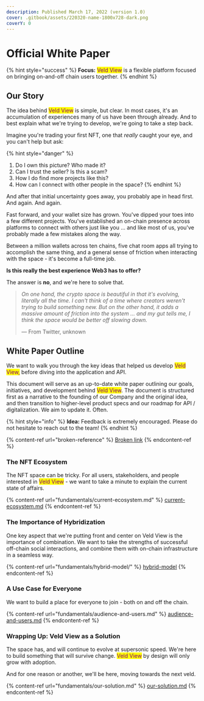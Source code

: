 ```yaml
---
description: Published March 17, 2022 (version 1.0)
cover: .gitbook/assets/220320-name-1800x728-dark.png
coverY: 0
---
```


# Official White Paper

{% hint style="success" %}
**Focus:** <mark style="color:purple;">Veld View</mark> is a flexible platform focused on bringing on-and-off chain users together.
{% endhint %}

## Our Story

The idea behind <mark style="color:purple;">Veld View</mark> is simple, but clear. In most cases, it's an accumulation of experiences many of us have been through already. And to best explain what we're trying to develop, we're going to take a step back.&#x20;

Imagine you're trading your first NFT, one that _really_ caught your eye, and you can't help but ask:

{% hint style="danger" %}
1. Do I own this picture? Who made it?
2. Can I trust the seller? Is this a scam?
3. How I do find more projects like this?
4. How can I connect with other people in the space?
{% endhint %}

And after that initial uncertainty goes away, you probably ape in head first. And again. And again.

Fast forward, and your wallet size has grown. You've dipped your toes into a few different projects. You've established an on-chain presence across platforms to connect with others just like you ... and like most of us, you've probably made a few mistakes along the way.

Between a million wallets across ten chains, five chat room apps all trying to accomplish the same thing, and a general sense of friction when interacting with the space - it's become a full-time job.

**Is this really the best experience Web3 has to offer?**

The answer is **no**, and we're here to solve that.

> _On one hand, the crypto space is beautiful in that it's evolving, literally all the time. I can't think of a time where creators weren't trying to build something new. But on the other hand, it adds a massive amount of friction into the system ... and my gut tells me, I think the space would be better off slowing down._
>
> — From Twitter, unknown

## White Paper Outline

We want to walk you through the key ideas that helped us develop <mark style="color:purple;">Veld View,</mark> before diving into the application and API.

This document will serve as an up-to-date white paper outlining our goals, initiatives, and development behind <mark style="color:purple;">Veld View</mark>. The document is structured first as a narrative to the founding of our Company and the original idea, and then transition to higher-level product specs and our roadmap for API / digitalization. We aim to update it. Often.

{% hint style="info" %}
**Idea:** Feedback is extremely encouraged. Please do not hesitate to reach out to the team!
{% endhint %}

{% content-ref url="broken-reference" %}
[Broken link](broken-reference)
{% endcontent-ref %}

### The NFT Ecosystem

The NFT space can be tricky. For all users, stakeholders, and people interested in <mark style="color:purple;">Veld View</mark> - we want to take a minute to explain the current state of affairs.

{% content-ref url="fundamentals/current-ecosystem.md" %}
[current-ecosystem.md](fundamentals/current-ecosystem.md)
{% endcontent-ref %}

### The Importance of Hybridization

One key aspect that we're putting front and center on Veld View is the importance of combination. We want to take the strengths of successful off-chain social interactions, and combine them with on-chain infrastructure in a seamless way.

{% content-ref url="fundamentals/hybrid-model/" %}
[hybrid-model](fundamentals/hybrid-model/)
{% endcontent-ref %}

### A Use Case for Everyone

We want to build a place for everyone to join - both on and off the chain.&#x20;

{% content-ref url="fundamentals/audience-and-users.md" %}
[audience-and-users.md](fundamentals/audience-and-users.md)
{% endcontent-ref %}

### Wrapping Up: Veld View as a Solution

The space has, and will continue to evolve at supersonic speed. We're here to build something that will survive change. <mark style="color:purple;">Veld View</mark> by design will only grow with adoption.

And for one reason or another, we'll be here, moving towards the next veld.&#x20;

{% content-ref url="fundamentals/our-solution.md" %}
[our-solution.md](fundamentals/our-solution.md)
{% endcontent-ref %}
